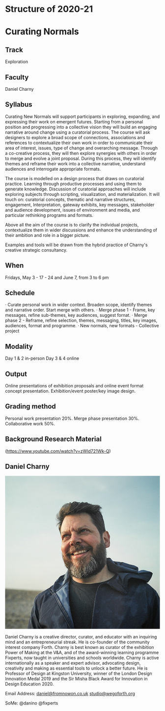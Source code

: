 Structure of 2020-21
======================

# Curating Normals


## Track
Exploration

## Faculty
Daniel Charny

## Syllabus

Curating New Normals will support participants in exploring, expanding, and expressing their work on emergent futures. Starting from a personal position and progressing into a collective vision they will build an engaging narrative around change using a curatorial process.
The course will ask designers to explore a broad scope of connections, associations and references to contextualize their own work in order to communicate their area of interest, issues, type of change and overarching message. Through a co-creative process, they will then explore synergies with others in order to merge and evolve a joint proposal. During this process, they will identify themes and reframe their work into a collective narrative, understand audiences and interrogate appropriate formats.

The course is modelled on a design process that draws on curatorial practice. Learning through productive processes and using them to generate knowledge. Discussion of curatorial approaches will include exploring subjects through scripting, visualization, and materialization. It will touch on: curatorial concepts, thematic and narrative structures, engagement, Interpretation, gateway exhibits, key messages, stakeholder and audience development, issues of environment and media, and particular rethinking programs and formats.

Above all the aim of the course is to clarify the individual projects, contextualize them in wider discussions and enhance the understanding of their ambition and role in a bigger picture.

Examples and tools will be drawn from the hybrid practice of Charny's creative strategic consultancy.



## When  
Fridays, May 3 - 17 - 24 and June 7, from 3 to 6 pm

## Schedule
· Curate personal work in wider context. Broaden scope, identify themes and narrative order. Start merge with others.
· Merge phase 1 - Frame, key messages, refine sub-themes, key audiences, suggest fornat.
· Merge phase 2 - Reframe, refine selection, themes, messaging, titles, key images, audiences, format and programme.
· New normals, new formats  - Collective project

## Modality
Day 1 & 2 in-person
Day 3 & 4 online

## Output
Online presentations of exhibition proposals and online event format concept presentation. Exhibition/event poster/key image design.

## Grading method
Personal work presentation 20%.
Merge phase presentation 30%.
Collaborative work 50%.

## Background Research Material
(https://www.youtube.com/watch?v=zWld721Wk-Q)







## Daniel Charny

![](../../../../assets/images/faculty_photos/daniel_charny.jpg)

Daniel Charny is a creative director, curator, and educator with an inquiring mind and an entrepreneurial streak. He is co-founder of the community interest company Forth. Charny is best known as curator of the exhibition Power of Making at the V&A, and of the award-winning learning programme Fixperts, now taught in universities and schools worldwide. Charny is active internationally as a speaker and expert advisor, advocating design, creativity and making as essential tools to unlock a better future. He is Professor of Design at Kingston University, winner of the London Design Innovation Medal 2019 and the Sir Misha Black Award for Innovation in Design Education 2020.  

Email Address:
daniel@fromnowon.co.uk
studio@wegoforth.org

SoMe:
@danino
@fixperts

